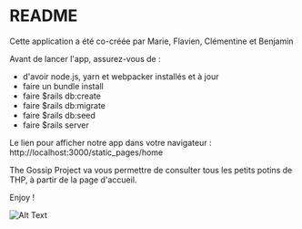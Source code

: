# README

Cette application a été co-créée par Marie, Flavien, Clémentine et Benjamin

Avant de lancer l'app, assurez-vous de :
- d'avoir node.js, yarn et webpacker installés et à jour
- faire un bundle install
- faire $rails db:create
- faire $rails db:migrate
- faire $rails db:seed
- faire $rails server

Le lien pour afficher notre app dans votre navigateur :
http://localhost:3000/static_pages/home

The Gossip Project va vous permettre de consulter tous les petits potins de THP, à partir de la page d'accueil.

Enjoy !

![Alt Text](https://https//media.giphy.com/media/vYME0QCGRJl6g/giphy.gif)